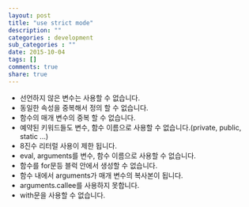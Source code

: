 ```yaml
---
layout: post
title: "use strict mode"
description: ""
categories : development
sub_categories : ""
date: 2015-10-04
tags: []
comments: true
share: true
---
```


  

  * 선언하지 않은 변수는 사용할 수 없습니다.
  * 동일한 속성을 중복해서 정의 할 수 없습니다.
  * 함수의 매개 변수의 중복 할 수 없습니다.
  * 예약된 키워드들도 변수, 함수 이름으로 사용할 수 없습니다.(private, public, static ...)
  * 8진수 리터럴 사용이 제한 됩니다.
  * eval, arguments를 변수, 함수 이름으로 사용할 수 없습니다.
  * 함수를 for문등 블럭 안에서 생성할 수 없습니다.
  * 함수 내에서 arguments가 매개 변수의 복사본이 됩니다.
  * arguments.callee를 사용하지 못합니다.
  * with문을 사용할 수 없습니다.

